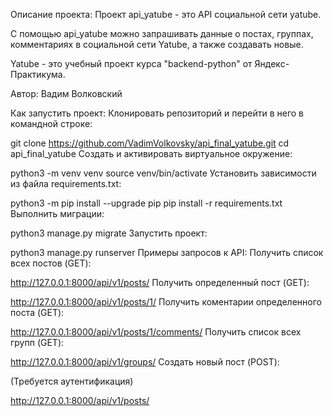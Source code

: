Описание проекта:
Проект api_yatube - это API социальной сети yatube.

С помощью api_yatube можно запрашивать данные о постах, группах, комментариях в социальной сети Yatube, а также создавать новые.

Yatube - это учебный проект курса "backend-python" от Яндекс-Практикума.

Автор: Вадим Волковский

Как запустить проект:
Клонировать репозиторий и перейти в него в командной строке:

git clone https://github.com/VadimVolkovsky/api_final_yatube.git
cd api_final_yatube
Cоздать и активировать виртуальное окружение:

python3 -m venv venv
source venv/bin/activate
Установить зависимости из файла requirements.txt:

python3 -m pip install --upgrade pip
pip install -r requirements.txt
Выполнить миграции:

python3 manage.py migrate
Запустить проект:

python3 manage.py runserver
Примеры запросов к API:
Получить список всех постов (GET):

http://127.0.0.1:8000/api/v1/posts/
Получить определенный пост (GET):

http://127.0.0.1:8000/api/v1/posts/1/
Получить коментарии определенного поста (GET):

http://127.0.0.1:8000/api/v1/posts/1/comments/
Получить список всех групп (GET):

http://127.0.0.1:8000/api/v1/groups/
Создать новый пост (POST):

(Требуется аутентификация)

http://127.0.0.1:8000/api/v1/posts/